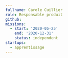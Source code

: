 ```yaml
---
fullname: Carole Cuillier
role: Responsable produit
github: 
missions:
  - start: '2020-05-25'
    end: '2020-12-31'
    status: independent
startups:
  - apprentissage
---
```

